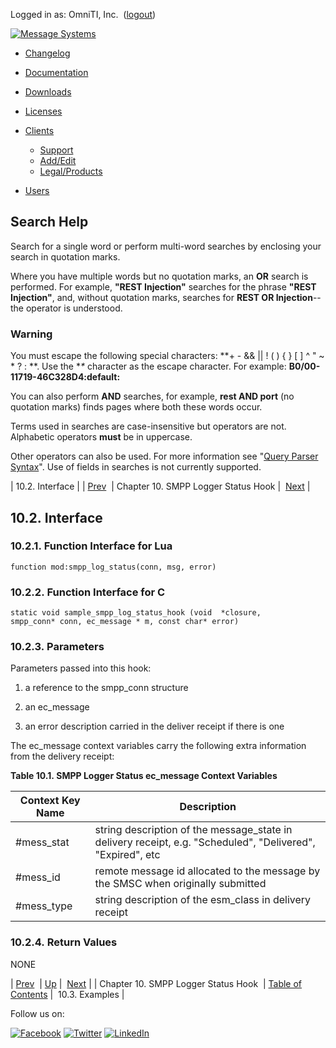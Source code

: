 Logged in as: OmniTI, Inc.  ([logout](https://support.messagesystems.com/logout.php))

[![Message Systems](https://support.messagesystems.com/images/ms-white205.png)](https://support.messagesystems.com/start.php) 

*   [Changelog](https://support.messagesystems.com/start.php?show=changelog)
*   [Documentation](https://support.messagesystems.com/docs/)
*   [Downloads](https://support.messagesystems.com/start.php)

*   [Licenses](https://support.messagesystems.com/license_summary.php)
*   <a href="">Clients</a>
    *   [Support](https://support.messagesystems.com/cs.php)
    *   [Add/Edit](https://support.messagesystems.com/edit_client.php)
    *   [Legal/Products](https://support.messagesystems.com/edit_products.php)
*   [Users](https://support.messagesystems.com/edit_customer.php)

## Search Help

Search for a single word or perform multi-word searches by enclosing your search in quotation marks.

Where you have multiple words but no quotation marks, an **OR** search is performed. For example, **"REST Injection"** searches for the phrase **"REST Injection"**, and, without quotation marks, searches for **REST OR Injection**--the operator is understood.

### Warning

You must escape the following special characters: **+ - && || ! ( ) { } [ ] ^ " ~ * ? : \**. Use the **\** character as the escape character. For example: **B0/00-11719-46C328D4\:default\:**

You can also perform **AND** searches, for example, **rest AND port** (no quotation marks) finds pages where both these words occur.

Terms used in searches are case-insensitive but operators are not. Alphabetic operators **must** be in uppercase.

Other operators can also be used. For more information see "[Query Parser Syntax](https://lucene.apache.org/core/old_versioned_docs/versions/3_0_0/queryparsersyntax.html)". Use of fields in searches is not currently supported.

| 10.2. Interface |
| [Prev](SMPPLogStatusHook.php)  | Chapter 10. SMPP Logger Status Hook |  [Next](SMPPLogStatusHook.examples.php) |

## 10.2. Interface

### 10.2.1. Function Interface for Lua

`function mod:smpp_log_status(conn, msg, error)`
### 10.2.2. Function Interface for C

```
static void sample_smpp_log_status_hook (void  *closure,
smpp_conn* conn, ec_message * m, const char* error)
```

### 10.2.3. Parameters

Parameters passed into this hook:

1.  a reference to the smpp_conn structure

2.  an ec_message

3.  an error description carried in the deliver receipt if there is one

The ec_message context variables carry the following extra information from the delivery receipt:

<a name="SMPP_Logger_Status_ec_message_Context_Variables"></a>

**Table 10.1. SMPP Logger Status ec_message Context Variables**

| Context Key Name | Description |
| --- | --- |
| #mess_stat | string description of the message_state in delivery receipt, e.g. "Scheduled", "Delivered", "Expired", etc |
| #mess_id | remote message id allocated to the message by the SMSC when originally submitted |
| #mess_type | string description of the esm_class in delivery receipt |

### 10.2.4. Return Values

NONE

| [Prev](SMPPLogStatusHook.php)  | [Up](SMPPLogStatusHook.php) |  [Next](SMPPLogStatusHook.examples.php) |
| Chapter 10. SMPP Logger Status Hook  | [Table of Contents](index.php) |  10.3. Examples |

Follow us on:

[![Facebook](https://support.messagesystems.com/images/icon-facebook.png)](http://www.facebook.com/messagesystems) [![Twitter](https://support.messagesystems.com/images/icon-twitter.png)](http://twitter.com/#!/MessageSystems) [![LinkedIn](https://support.messagesystems.com/images/icon-linkedin.png)](http://www.linkedin.com/company/message-systems)